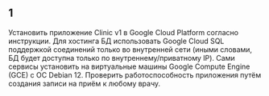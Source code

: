 ## 1

Установить приложение Clinic v1 в Google Cloud Platform согласно инструкции. Для хостинга БД использовать Google Cloud SQL поддержкой соединений только во внутренней сети (иными словами, БД будет доступна только по внутреннему/приватному IP). Сами сервисы установить на виртуальные машины Google Compute Engine (GCE) с ОС Debian 12. Проверить работоспособность приложения путём создания записи на приём к любому врачу.

```

```

